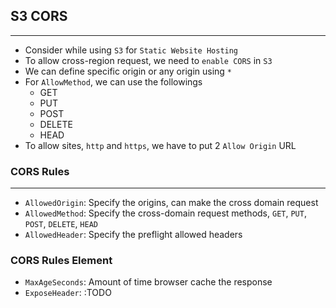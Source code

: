## S3 CORS

---

- Consider while using `S3` for `Static Website Hosting`
- To allow cross-region request, we need to `enable CORS` in `S3`
- We can define specific origin or any origin using `*`
- For `AllowMethod`, we can use the followings
  - GET
  - PUT
  - POST
  - DELETE
  - HEAD
- To allow sites, `http` and `https`, we have to put 2 `Allow Origin` URL

### CORS Rules

---

- `AllowedOrigin`: Specify the origins, can make the cross domain request
- `AllowedMethod`: Specify the cross-domain request methods, `GET`, `PUT`, `POST`, `DELETE`, `HEAD`
- `AllowedHeader`: Specify the preflight allowed headers

### CORS Rules Element

- `MaxAgeSeconds`: Amount of time browser cache the response
- `ExposeHeader`: :TODO
